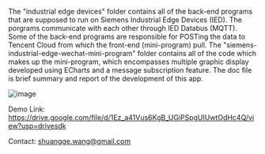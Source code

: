 The "industrial edge devices" folder contains all of the back-end programs that are supposed to run on Siemens Industrial Edge Devices (IED). The porgrams communicate with each other through IED Databus (MQTT). Some of the back-end programs are responsible for POSTing the data to Tencent Cloud from which the front-end (mini-program) pull. The "siemens-industrial-edge-wechat-mini-program" folder contains all of the code which makes up the mini-program, which encompasses multiple graphic display developed using ECharts and a message subscription feature. The doc file is brief summary and report of the development of this app.

![image](https://user-images.githubusercontent.com/77814631/127088548-b54d2490-96b1-4a48-b331-cd4567e6ed36.png)

Demo Link:
https://drive.google.com/file/d/1Ez_a41Vus6KgB_UGiPSpgUIUwtOdHc4Q/view?usp=drivesdk

Contact:
shuangge.wang@gmail.com
